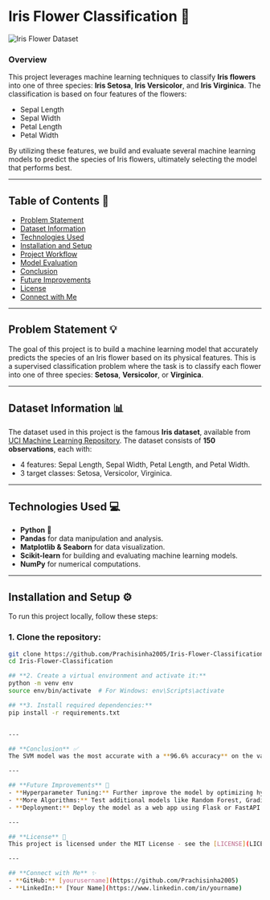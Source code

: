 # **Iris Flower Classification** 🌸

![Iris Flower Dataset](https://editor.analyticsvidhya.com/uploads/51518iris%20img1.png)

### **Overview**
This project leverages machine learning techniques to classify **Iris flowers** into one of three species: **Iris Setosa**, **Iris Versicolor**, and **Iris Virginica**. The classification is based on four features of the flowers: 
- Sepal Length
- Sepal Width
- Petal Length
- Petal Width

By utilizing these features, we build and evaluate several machine learning models to predict the species of Iris flowers, ultimately selecting the model that performs best.

---

## **Table of Contents** 📜
- [Problem Statement](#problem-statement)
- [Dataset Information](#dataset-information)
- [Technologies Used](#technologies-used)
- [Installation and Setup](#installation-and-setup)
- [Project Workflow](#project-workflow)
- [Model Evaluation](#model-evaluation)
- [Conclusion](#conclusion)
- [Future Improvements](#future-improvements)
- [License](#license)
- [Connect with Me](#connect-with-me)

---

## **Problem Statement** 💡
The goal of this project is to build a machine learning model that accurately predicts the species of an Iris flower based on its physical features. This is a supervised classification problem where the task is to classify each flower into one of three species: **Setosa**, **Versicolor**, or **Virginica**.

---

## **Dataset Information** 📊
The dataset used in this project is the famous **Iris dataset**, available from [UCI Machine Learning Repository](https://archive.ics.uci.edu/ml/datasets/iris). The dataset consists of **150 observations**, each with:
- 4 features: Sepal Length, Sepal Width, Petal Length, and Petal Width.
- 3 target classes: Setosa, Versicolor, Virginica.

---

## **Technologies Used** 💻
- **Python** 🐍
- **Pandas** for data manipulation and analysis.
- **Matplotlib & Seaborn** for data visualization.
- **Scikit-learn** for building and evaluating machine learning models.
- **NumPy** for numerical computations.

---

## **Installation and Setup** ⚙️

To run this project locally, follow these steps:

### **1. Clone the repository:**
```bash
git clone https://github.com/Prachisinha2005/Iris-Flower-Classification.git
cd Iris-Flower-Classification

## **2. Create a virtual environment and activate it:**
python -m venv env
source env/bin/activate  # For Windows: env\Scripts\activate

## **3. Install required dependencies:**
pip install -r requirements.txt


---

## **Conclusion** ✅
The SVM model was the most accurate with a **96.6% accuracy** on the validation set. This project demonstrates how to effectively use classification algorithms to predict the species of Iris flowers based on feature measurements.

---

## **Future Improvements** 🚀
- **Hyperparameter Tuning:** Further improve the model by optimizing hyperparameters using grid search or random search.
- **More Algorithms:** Test additional models like Random Forest, Gradient Boosting, or XGBoost to compare performance.
- **Deployment:** Deploy the model as a web app using Flask or FastAPI to make real-time predictions.

---

## **License** 📄
This project is licensed under the MIT License - see the [LICENSE](LICENSE) file for details.

---

## **Connect with Me** ✨
- **GitHub:** [yourusername](https://github.com/Prachisinha2005)
- **LinkedIn:** [Your Name](https://www.linkedin.com/in/yourname)


